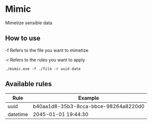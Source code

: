 # Mimic

Mimetize sensible data

## How to use

-f Refers to the file you want to mimetize

-r Refers to the rules you want to apply

```
./mimic.exe -f ./file -r uuid date
```

## Available rules

| Rule    | Example |
| -------- | ------- |
| uuid  | b40aa1d8-35b3-8cca-bbce-98264a8220d0 |
| datetime | 2045-01-01 19:44:30 |
